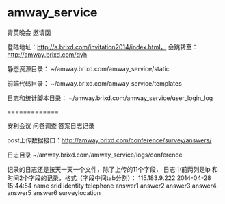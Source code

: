amway_service
=============

青英晚会  邀请函

登陆地址：http://a.brixd.com/invitation2014/index.html，   会跳转至：http://amway.brixd.com/qyh

静态资源目录： ~/amway.brixd.com/amway_service/static

前端代码目录： ~/amway.brixd.com/amway_service/templates

日志和统计脚本目录： ~/amway.brixd.com/amway_service/user_login_log  


=============

安利会议  问卷调查  答案日志记录

post上传数据接口：http://amway.brixd.com/conference/survey/answers/

日志目录 ~/amway.brixd.com/amway_service/logs/conference

记录的日志还是按天一天一个文件，除了上传的11个字段， 日志中前两列是ip 和时间2个字段的记录，格式（字段中间tab分割）：
115.183.9.222   2014-04-28 15:44:54     name    srid    identity        telephone       answer1 answer2 answer3 answer4 answer5 answer6 surveylocation
